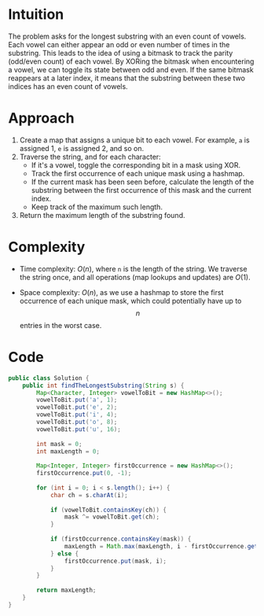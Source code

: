 # Intuition
The problem asks for the longest substring with an even count of vowels. Each vowel can either appear an odd or even number of times in the substring. This leads to the idea of using a bitmask to track the parity (odd/even count) of each vowel. By XORing the bitmask when encountering a vowel, we can toggle its state between odd and even. If the same bitmask reappears at a later index, it means that the substring between these two indices has an even count of vowels.

# Approach
1. Create a map that assigns a unique bit to each vowel. For example, `a` is assigned 1, `e` is assigned 2, and so on.
2. Traverse the string, and for each character:
   - If it's a vowel, toggle the corresponding bit in a mask using XOR.
   - Track the first occurrence of each unique mask using a hashmap.
   - If the current mask has been seen before, calculate the length of the substring between the first occurrence of this mask and the current index.
   - Keep track of the maximum such length.
3. Return the maximum length of the substring found.

# Complexity
- Time complexity:
$O(n)$, where `n` is the length of the string. We traverse the string once, and all operations (map lookups and updates) are $O(1)$.

- Space complexity:
$O(n)$, as we use a hashmap to store the first occurrence of each unique mask, which could potentially have up to $$n$$ entries in the worst case.

# Code
```java
public class Solution {
    public int findTheLongestSubstring(String s) {
        Map<Character, Integer> vowelToBit = new HashMap<>();
        vowelToBit.put('a', 1);
        vowelToBit.put('e', 2);
        vowelToBit.put('i', 4);
        vowelToBit.put('o', 8);
        vowelToBit.put('u', 16);
        
        int mask = 0; 
        int maxLength = 0;
        
        Map<Integer, Integer> firstOccurrence = new HashMap<>();
        firstOccurrence.put(0, -1);
        
        for (int i = 0; i < s.length(); i++) {
            char ch = s.charAt(i);
            
            if (vowelToBit.containsKey(ch)) {
                mask ^= vowelToBit.get(ch);
            }
            
            if (firstOccurrence.containsKey(mask)) {
                maxLength = Math.max(maxLength, i - firstOccurrence.get(mask));
            } else {
                firstOccurrence.put(mask, i);
            }
        }
        
        return maxLength;
    }
}
```